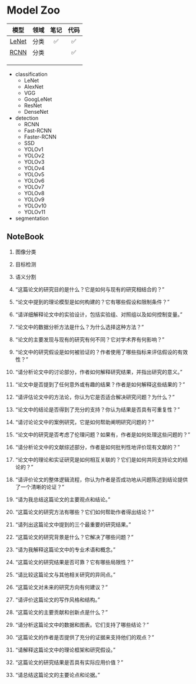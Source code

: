 # Model Zoo

|    模型     | 领域 | 笔记 | 代码 |
| :---------: | :--: | :--: | :--: |
| [LeNet](./lenet/README.md)  | 分类 | ✅ | ✅ |
| [RCNN](./rcnn/README.md)    | 分类 |    | ✅ |
|          |      |      |      |      |
|  |      |      |      |      |
|             |      |      |      |      |



- classification
  - LeNet
  - AlexNet
  - VGG
  - GoogLeNet
  - ResNet
  - DenseNet
- detection
  - RCNN
  - Fast-RCNN
  - Faster-RCNN
  - SSD
  - YOLOv1
  - YOLOv2
  - YOLOv3
  - YOLOv4
  - YOLOv5
  - YOLOv6
  - YOLOv7
  - YOLOv8
  - YOLOv9
  - YOLOv10
  - YOLOv11
- segmentation

## NoteBook

1. 图像分类
2. 目标检测
3. 语义分割


1. “这篇论文的研究目的是什么？它是如何与现有的研究相结合的？”

2. “论文中提到的理论模型是如何构建的？它有哪些假设和限制条件？”

3. “请详细解释论文中的实验设计，包括实验组、对照组以及如何控制变量。”

4. “论文中的数据分析方法是什么？为什么选择这种方法？”

5. “论文的主要发现与现有的研究有何不同？它对学术界有何影响？”

6. “论文中的研究假设是如何被验证的？作者使用了哪些指标来评估假设的有效性？”

7. “请分析论文中的讨论部分，作者如何解释研究结果，并指出研究的意义。”

8. “论文中是否提到了任何意外或有趣的结果？作者是如何解释这些结果的？”

9. “请评估论文中的方法论，你认为它是否适合解决研究问题？为什么？”

10. “论文中的结论是否得到了充分的支持？你认为结果是否具有可重复性？”

11. “请讨论论文中的案例研究，它是如何帮助阐明研究问题的？”

12. “论文中的研究是否考虑了伦理问题？如果有，作者是如何处理这些问题的？”

13. “请分析论文中的文献综述部分，作者是如何批判性地评价现有文献的？”

14. “论文中的理论和实证研究是如何相互关联的？它们是如何共同支持论文的结论的？”

15. “请评价论文的整体逻辑流程，你认为作者是否成功地从问题陈述到结论提供了一个清晰的论证？”

16. “请为我总结这篇论文的主要观点和结论。”

17. “这篇论文的研究方法有哪些？它们如何帮助作者得出结论？”

18. “请列出这篇论文中提到的三个最重要的研究结果。”

19. “这篇论文的研究背景是什么？它解决了哪些问题？”

20. “请为我解释这篇论文中的专业术语和概念。”

21. “这篇论文的研究结果是否可靠？它有哪些局限性？”

22. “请比较这篇论文与其他相关研究的异同点。”

23. “这篇论文对未来的研究方向有何建议？”

24. “请评价这篇论文的写作风格和结构。”

25. “这篇论文的主要贡献和创新点是什么？”

26. “请分析这篇论文中的数据和图表。它们支持了哪些结论？”

27. “这篇论文的作者是否提供了充分的证据来支持他们的观点？”

28. “请解释这篇论文中的理论框架和研究假设。”

29. “这篇论文的研究结果是否具有实际应用价值？”

30. “请总结这篇论文的主要论点和论据。”